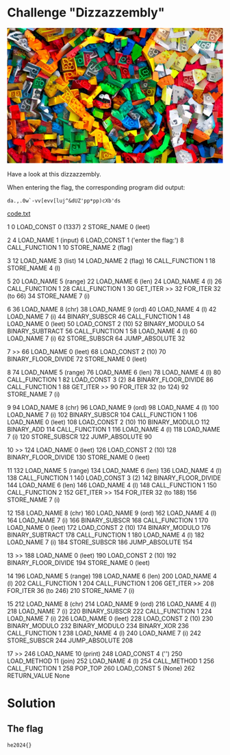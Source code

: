 # Challenge "Dizzazzembly"
![Banner Image](banner.jpg)

Have a look at this dizzazzembly.

When entering the flag, the corresponding program did output:

    da.,.0w`-vv[evv[luj^&dUZ'pp*pp)cXb'ds  

[code.txt](code.txt)

  1           0 LOAD_CONST               0 (1337)
              2 STORE_NAME               0 (leet)

  2           4 LOAD_NAME                1 (input)
              6 LOAD_CONST               1 ('enter the flag:')
              8 CALL_FUNCTION            1
             10 STORE_NAME               2 (flag)

  3          12 LOAD_NAME                3 (list)
             14 LOAD_NAME                2 (flag)
             16 CALL_FUNCTION            1
             18 STORE_NAME               4 (l)

  5          20 LOAD_NAME                5 (range)
             22 LOAD_NAME                6 (len)
             24 LOAD_NAME                4 (l)
             26 CALL_FUNCTION            1
             28 CALL_FUNCTION            1
             30 GET_ITER
        >>   32 FOR_ITER                32 (to 66)
             34 STORE_NAME               7 (i)

  6          36 LOAD_NAME                8 (chr)
             38 LOAD_NAME                9 (ord)
             40 LOAD_NAME                4 (l)
             42 LOAD_NAME                7 (i)
             44 BINARY_SUBSCR
             46 CALL_FUNCTION            1
             48 LOAD_NAME                0 (leet)
             50 LOAD_CONST               2 (10)
             52 BINARY_MODULO
             54 BINARY_SUBTRACT
             56 CALL_FUNCTION            1
             58 LOAD_NAME                4 (l)
             60 LOAD_NAME                7 (i)
             62 STORE_SUBSCR
             64 JUMP_ABSOLUTE           32

  7     >>   66 LOAD_NAME                0 (leet)
             68 LOAD_CONST               2 (10)
             70 BINARY_FLOOR_DIVIDE
             72 STORE_NAME               0 (leet)

  8          74 LOAD_NAME                5 (range)
             76 LOAD_NAME                6 (len)
             78 LOAD_NAME                4 (l)
             80 CALL_FUNCTION            1
             82 LOAD_CONST               3 (2)
             84 BINARY_FLOOR_DIVIDE
             86 CALL_FUNCTION            1
             88 GET_ITER
        >>   90 FOR_ITER                32 (to 124)
             92 STORE_NAME               7 (i)

  9          94 LOAD_NAME                8 (chr)
             96 LOAD_NAME                9 (ord)
             98 LOAD_NAME                4 (l)
            100 LOAD_NAME                7 (i)
            102 BINARY_SUBSCR
            104 CALL_FUNCTION            1
            106 LOAD_NAME                0 (leet)
            108 LOAD_CONST               2 (10)
            110 BINARY_MODULO
            112 BINARY_ADD
            114 CALL_FUNCTION            1
            116 LOAD_NAME                4 (l)
            118 LOAD_NAME                7 (i)
            120 STORE_SUBSCR
            122 JUMP_ABSOLUTE           90

 10     >>  124 LOAD_NAME                0 (leet)
            126 LOAD_CONST               2 (10)
            128 BINARY_FLOOR_DIVIDE
            130 STORE_NAME               0 (leet)

 11         132 LOAD_NAME                5 (range)
            134 LOAD_NAME                6 (len)
            136 LOAD_NAME                4 (l)
            138 CALL_FUNCTION            1
            140 LOAD_CONST               3 (2)
            142 BINARY_FLOOR_DIVIDE
            144 LOAD_NAME                6 (len)
            146 LOAD_NAME                4 (l)
            148 CALL_FUNCTION            1
            150 CALL_FUNCTION            2
            152 GET_ITER
        >>  154 FOR_ITER                32 (to 188)
            156 STORE_NAME               7 (i)

 12         158 LOAD_NAME                8 (chr)
            160 LOAD_NAME                9 (ord)
            162 LOAD_NAME                4 (l)
            164 LOAD_NAME                7 (i)
            166 BINARY_SUBSCR
            168 CALL_FUNCTION            1
            170 LOAD_NAME                0 (leet)
            172 LOAD_CONST               2 (10)
            174 BINARY_MODULO
            176 BINARY_SUBTRACT
            178 CALL_FUNCTION            1
            180 LOAD_NAME                4 (l)
            182 LOAD_NAME                7 (i)
            184 STORE_SUBSCR
            186 JUMP_ABSOLUTE          154

 13     >>  188 LOAD_NAME                0 (leet)
            190 LOAD_CONST               2 (10)
            192 BINARY_FLOOR_DIVIDE
            194 STORE_NAME               0 (leet)

 14         196 LOAD_NAME                5 (range)
            198 LOAD_NAME                6 (len)
            200 LOAD_NAME                4 (l)
            202 CALL_FUNCTION            1
            204 CALL_FUNCTION            1
            206 GET_ITER
        >>  208 FOR_ITER                36 (to 246)
            210 STORE_NAME               7 (i)

 15         212 LOAD_NAME                8 (chr)
            214 LOAD_NAME                9 (ord)
            216 LOAD_NAME                4 (l)
            218 LOAD_NAME                7 (i)
            220 BINARY_SUBSCR
            222 CALL_FUNCTION            1
            224 LOAD_NAME                7 (i)
            226 LOAD_NAME                0 (leet)
            228 LOAD_CONST               2 (10)
            230 BINARY_MODULO
            232 BINARY_MODULO
            234 BINARY_XOR
            236 CALL_FUNCTION            1
            238 LOAD_NAME                4 (l)
            240 LOAD_NAME                7 (i)
            242 STORE_SUBSCR
            244 JUMP_ABSOLUTE          208

 17     >>  246 LOAD_NAME               10 (print)
            248 LOAD_CONST               4 ('')
            250 LOAD_METHOD             11 (join)
            252 LOAD_NAME                4 (l)
            254 CALL_METHOD              1
            256 CALL_FUNCTION            1
            258 POP_TOP
            260 LOAD_CONST               5 (None)
            262 RETURN_VALUE
None


# Solution


## The flag
    he2024{}

